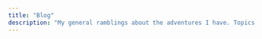 ```yaml
---
title: "Blog"
description: "My general ramblings about the adventures I have. Topics are likely to include backpacking, trailing running, motorcycling, and maybe the occasional post out of left field."
---
```

